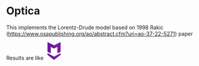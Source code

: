 # Optica 

This implements the Lorentz-Drude model based on 1998 Rakic 
(https://www.osapublishing.org/ao/abstract.cfm?uri=ao-37-22-5271)
paper 

Results are like 
![alt text](https://github.com/adam-p/markdown-here/raw/master/src/common/images/icon48.png "Logo Title Text 1")

